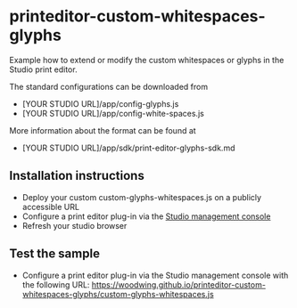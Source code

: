 # printeditor-custom-whitespaces-glyphs

Example how to extend or modify the custom whitespaces or glyphs in the Studio print editor.

The standard configurations can be downloaded from
* [YOUR STUDIO URL]/app/config-glyphs.js
* [YOUR STUDIO URL]/app/config-white-spaces.js

More information about the format can be found at 
* [YOUR STUDIO URL]/app/sdk/print-editor-glyphs-sdk.md

## Installation instructions
* Deploy your custom custom-glyphs-whitespaces.js on a publicly accessible URL 
* Configure a print editor plug-in via the [Studio management console](https://helpcenter.woodwing.com/hc/en-us/articles/4404782940561-Managing-plug-ins-in-Studio) 
* Refresh your studio browser 

## Test the sample
* Configure a print editor plug-in via the Studio management console with the following URL: https://woodwing.github.io/printeditor-custom-whitespaces-glyphs/custom-glyphs-whitespaces.js 

